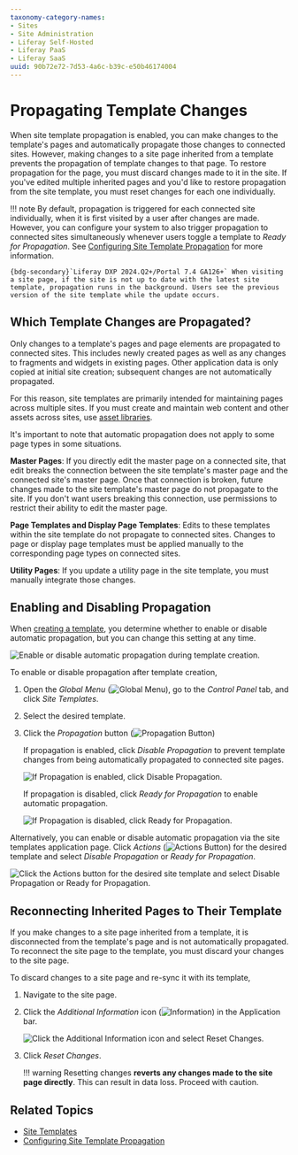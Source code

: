 ```yaml
---
taxonomy-category-names:
- Sites
- Site Administration
- Liferay Self-Hosted
- Liferay PaaS
- Liferay SaaS
uuid: 90b72e72-7d53-4a6c-b39c-e50b46174004
---
```


# Propagating Template Changes

When site template propagation is enabled, you can make changes to the template's pages and automatically propagate those changes to connected sites. However, making changes to a site page inherited from a template prevents the propagation of template changes to that page. To restore propagation for the page, you must discard changes made to it in the site. If you've edited multiple inherited pages and you'd like to restore propagation from the site template, you must reset changes for each one individually.

!!! note
    By default, propagation is triggered for each connected site individually, when it is first visited by a user after changes are made. However, you can configure your system to also trigger propagation to connected sites simultaneously whenever users toggle a template to *Ready for Propagation*. See [Configuring Site Template Propagation](./configuring-site-template-propagation.md) for more information.

    {bdg-secondary}`Liferay DXP 2024.Q2+/Portal 7.4 GA126+` When visiting a site page, if the site is not up to date with the latest site template, propagation runs in the background. Users see the previous version of the site template while the update occurs.

## Which Template Changes are Propagated?

Only changes to a template's pages and page elements are propagated to connected sites. This includes newly created pages as well as any changes to fragments and widgets in existing pages. Other application data is only copied at initial site creation; subsequent changes are not automatically propagated.

For this reason, site templates are primarily intended for maintaining pages across multiple sites. If you must create and maintain web content and other assets across sites, use [asset libraries](../../../content-authoring-and-management/asset-libraries.md).

It's important to note that automatic propagation does not apply to some page types in some situations.

**Master Pages**: If you directly edit the master page on a connected site, that edit breaks the connection between the site template's master page and the connected site's master page. Once that connection is broken, future changes made to the site template's master page do not propagate to the site. If you don't want users breaking this connection, use permissions to restrict their ability to edit the master page.

**Page Templates and Display Page Templates**: Edits to these templates within the site template do not propagate to connected sites. Changes to page or display page templates must be applied manually to the corresponding page types on connected sites.

**Utility Pages**: If you update a utility page in the site template, you must manually integrate those changes.

## Enabling and Disabling Propagation

When [creating a template](./creating-site-templates.md), you determine whether to enable or disable automatic propagation, but you can change this setting at any time.

![Enable or disable automatic propagation during template creation.](./propagating-template-changes/images/01.png)

To enable or disable propagation after template creation,

1. Open the *Global Menu* (![Global Menu](../../../images/icon-applications-menu.png)), go to the *Control Panel* tab, and click *Site Templates*.

1. Select the desired template.

1. Click the *Propagation* button (![Propagation Button](../../../images/icon-merge.png))

   If propagation is enabled, click *Disable Propagation* to prevent template changes from being automatically propagated to connected site pages.

   ![If Propagation is enabled, click Disable Propagation.](./propagating-template-changes/images/02.png)

   If propagation is disabled, click *Ready for Propagation* to enable automatic propagation.

   ![If Propagation is disabled, click Ready for Propagation.](./propagating-template-changes/images/03.png)

Alternatively, you can enable or disable automatic propagation via the site templates application page. Click *Actions* (![Actions Button](../../../images/icon-actions.png)) for the desired template and select *Disable Propagation* or *Ready for Propagation*.

![Click the Actions button for the desired site template and select Disable Propagation or Ready for Propagation.](./propagating-template-changes/images/04.png)

## Reconnecting Inherited Pages to Their Template

If you make changes to a site page inherited from a template, it is disconnected from the template's page and is not automatically propagated. To reconnect the site page to the template, you must discard your changes to the site page.

To discard changes to a site page and re-sync it with its template,

1. Navigate to the site page.

1. Click the *Additional Information* icon (![Information](../../../images/icon-control-menu-information.png)) in the Application bar.

   ![Click the Additional Information icon and select Reset Changes.](./propagating-template-changes/images/05.png)

1. Click *Reset Changes*.

   !!! warning
       Resetting changes **reverts any changes made to the site page directly**. This can result in data loss. Proceed with caution.

<!-- ## Resolving Propagation Conflicts

In some cases, you may encounter conflicts when propagating Site Template changes. For example, if Pages in a template have conflicting friendly URLs, Liferay DXP stops the propagation and displays an error message.

![You may encounter propagation conflicts.](./propagating-template-changes/images/06.png)

After encountering a conflict, follow these steps to restore automatic propagation:

1. Manually resolve all conflicts identified in the error message.

1. Open the *Site Menu* (![Site Menu](../../../images/icon-product-menu.png)), expand *Configuration*, and go to *Site Settings*.

1. Click the *Reset and Propagate* button to reset the merge fail count and attempts to propagate your site's changes again. -->

## Related Topics

- [Site Templates](../site-templates.md)
- [Configuring Site Template Propagation](./configuring-site-template-propagation.md)
